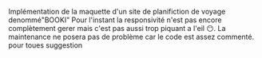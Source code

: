 Implémentation de la maquette d'un site de planifiction de voyage denommé"BOOKI"
Pour l'instant la responsivité n'est pas encore complètement gerer mais c'est pas aussi trop piquant a l'eil 😶.
La maintenance ne posera pas de problème car le code est assez commenté.
pour toues suggestion

